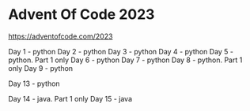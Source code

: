 # Advent Of Code 2023

https://adventofcode.com/2023

Day 1 - python
Day 2 - python
Day 3 - python
Day 4 - python
Day 5 - python. Part 1 only
Day 6 - python
Day 7 - python
Day 8 - python. Part 1 only
Day 9 - python

Day 13 - python

Day 14 - java.  Part 1 only
Day 15 - java
